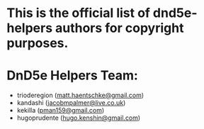 # This is the official list of dnd5e-helpers authors for copyright purposes.
#
# DnD5e Helpers Team:
- trioderegion (matt.haentschke@gmail.com)
- kandashi (jacobmpalmer@live.co.uk)
- kekilla (pman159@gmail.com)
- hugoprudente (hugo.kenshin@gmail.com)
